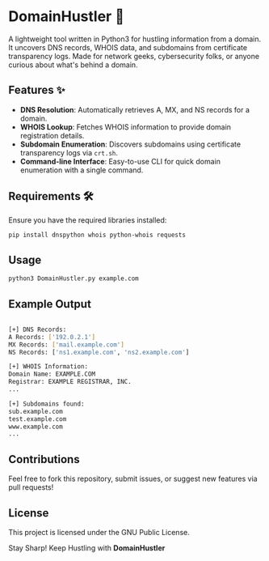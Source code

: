 # DomainHustler 🚀

A lightweight tool written in Python3 for hustling information from a domain. It uncovers DNS records, WHOIS data, and subdomains from certificate transparency logs. Made for network geeks, cybersecurity folks, or anyone curious about what's behind a domain.

## Features ✨
- **DNS Resolution**: Automatically retrieves A, MX, and NS records for a domain.
- **WHOIS Lookup**: Fetches WHOIS information to provide domain registration details.
- **Subdomain Enumeration**: Discovers subdomains using certificate transparency logs via `crt.sh`.
- **Command-line Interface**: Easy-to-use CLI for quick domain enumeration with a single command.

## Requirements 🛠️
Ensure you have the required libraries installed:

```bash
pip install dnspython whois python-whois requests
```

## Usage

```bash
python3 DomainHustler.py example.com
```

## Example Output

```bash

[+] DNS Records:
A Records: ['192.0.2.1']
MX Records: ['mail.example.com']
NS Records: ['ns1.example.com', 'ns2.example.com']

[+] WHOIS Information:
Domain Name: EXAMPLE.COM
Registrar: EXAMPLE REGISTRAR, INC.
...

[+] Subdomains found:
sub.example.com
test.example.com
www.example.com
...
```
## Contributions

Feel free to fork this repository, submit issues, or suggest new features via pull requests! 

## License 

This project is licensed under the GNU Public License.


Stay Sharp! Keep Hustling with **DomainHustler**



